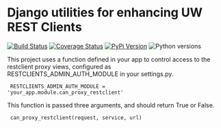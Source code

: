# Django utilities for enhancing UW REST Clients

[![Build Status](https://github.com/uw-it-aca/uw-restclients-django-utils/workflows/tests/badge.svg?branch=master)](https://github.com/uw-it-aca/uw-restclients-django-utils/actions)
[![Coverage Status](https://coveralls.io/repos/uw-it-aca/uw-restclients-django-utils/badge.svg?branch=master)](https://coveralls.io/r/uw-it-aca/uw-restclients-django-utils?branch=master)
[![PyPi Version](https://img.shields.io/pypi/v/uw-restclients-django-utils.svg)](https://pypi.python.org/pypi/uw-restclients-django-utils)
![Python versions](https://img.shields.io/pypi/pyversions/uw-restclients-django-utils.svg)


This project uses a function defined in your app to control access to the restclient proxy views, configured as RESTCLIENTS_ADMIN_AUTH_MODULE in your settings.py.

     RESTCLIENTS_ADMIN_AUTH_MODULE = 'your_app.module.can_proxy_restclient'

This function is passed three arguments, and should return True or False.

     can_proxy_restclient(request, service, url)

